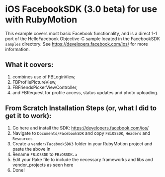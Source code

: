 iOS FacebookSDK (3.0 beta) for use with RubyMotion
==================================================

This example covers most basic Facebook functionality, and is a direct 1-1 port of the HelloFacebook Objective-C sample located in the FacebookSDK `samples` directory.  See https://developers.facebook.com/ios/ for more information.

What it covers:
---------------
1. combines use of FBLoginView, 
2. FBProfilePictureView, 
3. FBFriendsPickerViewController, 
4. and FBRequest for profile access, status updates and photo uploading.


From Scratch Installation Steps (or, what I did to get it to work):
-------------------------------------------------------------------
1.  Go here and install the SDK:  https://developers.facebook.com/ios/
2.  Navigate to `Documents/FacebookSDK` and copy `FBiOSSDK`, `Headers` and `Resources`
3.  Create a `vendor/FacebookSDK3` folder in your RubyMotion project and paste the above in
4.  Rename `FBiOSSDK` to `FBiOSSDK.a`
5.  Edit your Rake file to include the necessary frameworks and libs and vendor_projects as seen here
6.  Done!  